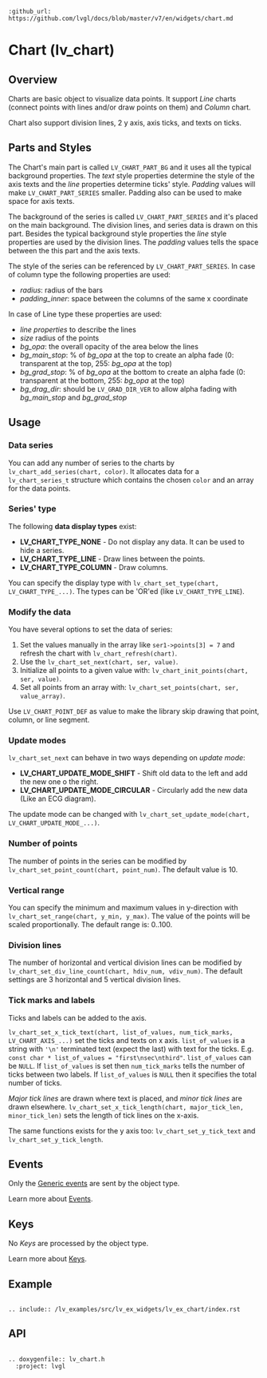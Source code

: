 ```eval_rst
:github_url: https://github.com/lvgl/docs/blob/master/v7/en/widgets/chart.md
```
# Chart (lv_chart)

## Overview


Charts are basic object to visualize data points. 
It support *Line* charts (connect points with lines and/or draw points on them) and *Column* chart.

Chart also support division lines, 2 y axis, axis ticks, and texts on ticks.

## Parts and Styles
The Chart's main part is called `LV_CHART_PART_BG` and it uses all the typical background properties. 
The *text* style properties determine the style of the axis texts and the *line* properties determine ticks' style.
*Padding* values will make `LV_CHART_PART_SERIES` smaller. Padding also can be used to make space for axis texts.

The background of the series is called `LV_CHART_PART_SERIES` and it's placed on the main background. 
The division lines, and series data is drawn on this part. Besides the typical background style properties
the *line* style properties are used by the division lines. The *padding* values tells the space between the this part and the axis texts.  


The style of the series can be referenced by `LV_CHART_PART_SERIES`. In case of column type the following properties are used:
- *radius*: radius of the bars
- *padding_inner*: space between the columns of the same x coordinate

In case of Line type these properties are used:
- *line properties* to describe the lines
- *size* radius of the points
- *bg_opa*: the overall opacity of the area below the lines
- *bg_main_stop*: % of *bg_opa* at the top to create an alpha fade (0: transparent at the top, 255: *bg_opa* at the top)
- *bg_grad_stop*: %  of *bg_opa* at the bottom to create an alpha fade  (0: transparent at the bottom, 255: *bg_opa* at the top)
- *bg_drag_dir*: should be `LV_GRAD_DIR_VER` to allow alpha fading with *bg_main_stop* and *bg_grad_stop*

## Usage

### Data series
You can add any number of series to the charts by `lv_chart_add_series(chart, color)`.
It allocates data for a `lv_chart_series_t` structure which contains the chosen `color` and an array for the data points.

### Series' type
The following **data display types** exist:

- **LV_CHART_TYPE_NONE** - Do not display any data. It can be used to hide a series.
- **LV_CHART_TYPE_LINE** - Draw lines between the points.
- **LV_CHART_TYPE_COLUMN** - Draw columns.

You can specify the display type with `lv_chart_set_type(chart, LV_CHART_TYPE_...)`. The types can be 'OR'ed (like `LV_CHART_TYPE_LINE`).

### Modify the data
You have several options to set the data of series:
1. Set the values manually in the array like `ser1->points[3] = 7` and refresh the chart with `lv_chart_refresh(chart)`.
2. Use the `lv_chart_set_next(chart, ser, value)`.
3. Initialize all points to a given value with: `lv_chart_init_points(chart, ser, value)`.
4. Set all points from an array with: `lv_chart_set_points(chart, ser, value_array)`.

Use `LV_CHART_POINT_DEF` as value to make the library skip drawing that point, column, or line segment.

### Update modes
`lv_chart_set_next` can behave in two ways depending on *update mode*:
- **LV_CHART_UPDATE_MODE_SHIFT** - Shift old data to the left and add the new one o the right.
- **LV_CHART_UPDATE_MODE_CIRCULAR** - Circularly add the new data (Like an ECG diagram).

The update mode can be changed with `lv_chart_set_update_mode(chart, LV_CHART_UPDATE_MODE_...)`.

### Number of points
The number of points in the series can be modified by `lv_chart_set_point_count(chart, point_num)`. The default value is 10.

### Vertical range
You can specify the minimum and maximum values in y-direction with `lv_chart_set_range(chart, y_min, y_max)`. The value of the points will be scaled proportionally. The default range is: 0..100.

### Division lines
The number of horizontal and vertical division lines can be modified by `lv_chart_set_div_line_count(chart, hdiv_num, vdiv_num)`. The default settings are 3 horizontal and 5 vertical division lines.

### Tick marks and labels
Ticks and labels can be added to the axis.

`lv_chart_set_x_tick_text(chart, list_of_values, num_tick_marks, LV_CHART_AXIS_...)` set the ticks and texts on x axis.
`list_of_values` is a string with `'\n'` terminated text (expect the last) with text for the ticks. E.g. `const char * list_of_values = "first\nsec\nthird"`. `list_of_values` can be `NULL`.
If `list_of_values` is set then `num_tick_marks` tells the number of ticks between two labels.  If `list_of_values` is `NULL` then it specifies the total number of ticks.

*Major tick lines* are drawn where text is placed, and *minor tick lines* are drawn elsewhere. `lv_chart_set_x_tick_length(chart, major_tick_len, minor_tick_len)` sets the length of tick lines on the x-axis.

The same functions exists for the y axis too: `lv_chart_set_y_tick_text` and `lv_chart_set_y_tick_length`.

## Events
Only the [Generic events](/overview/event.html#generic-events) are sent by the object type.

Learn more about [Events](/overview/event).

## Keys
No *Keys* are processed by the object type.

Learn more about [Keys](/overview/indev).

## Example

```eval_rst

.. include:: /lv_examples/src/lv_ex_widgets/lv_ex_chart/index.rst

```

## API

```eval_rst

.. doxygenfile:: lv_chart.h
  :project: lvgl

```

